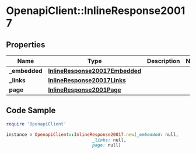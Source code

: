 # OpenapiClient::InlineResponse20017

## Properties

Name | Type | Description | Notes
------------ | ------------- | ------------- | -------------
**_embedded** | [**InlineResponse20017Embedded**](InlineResponse20017Embedded.md) |  | 
**_links** | [**InlineResponse20017Links**](InlineResponse20017Links.md) |  | 
**page** | [**InlineResponse2001Page**](InlineResponse2001Page.md) |  | 

## Code Sample

```ruby
require 'OpenapiClient'

instance = OpenapiClient::InlineResponse20017.new(_embedded: null,
                                 _links: null,
                                 page: null)
```


